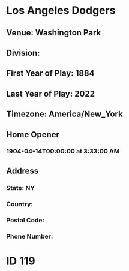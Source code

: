 # Los Angeles Dodgers
## Venue: Washington Park
## Division: 
## First Year of Play: 1884
## Last Year of Play: 2022
## Timezone: America/New_York
## Home Opener
### 1904-04-14T00:00:00 at 3:33:00 AM
## Address
### 
### State: NY
### Country: 
### Postal Code: 
### Phone Number: 
# ID 119